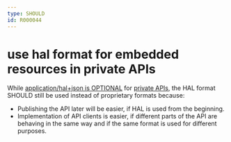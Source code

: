 ```yaml
---
type: SHOULD
id: R000044
---
```


# use hal format for embedded resources in private APIs

While [application/hal+json is OPTIONAL](../060_hypermedia/1010_must%20-implement-rest-maturity-level-2-for-private-apis.md)
for [private APIs](../../010_core-principles/30_api-scope.md), the HAL format SHOULD still be used instead of 
proprietary formats because:
 * Publishing the API later will be easier, if HAL is used from the beginning.
 * Implementation of API clients is easier, if different parts of the API are behaving in the same way and if 
   the same format is used for different purposes.  
